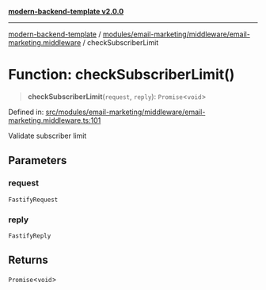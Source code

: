 [**modern-backend-template v2.0.0**](../../../../../README.md)

***

[modern-backend-template](../../../../../modules.md) / [modules/email-marketing/middleware/email-marketing.middleware](../README.md) / checkSubscriberLimit

# Function: checkSubscriberLimit()

> **checkSubscriberLimit**(`request`, `reply`): `Promise`\<`void`\>

Defined in: [src/modules/email-marketing/middleware/email-marketing.middleware.ts:101](https://github.com/maemreyo/saas-4cus-nodejs/blob/2a5b3f3aa11335dfa561e80e1feabb8e6084261e/src/modules/email-marketing/middleware/email-marketing.middleware.ts#L101)

Validate subscriber limit

## Parameters

### request

`FastifyRequest`

### reply

`FastifyReply`

## Returns

`Promise`\<`void`\>
